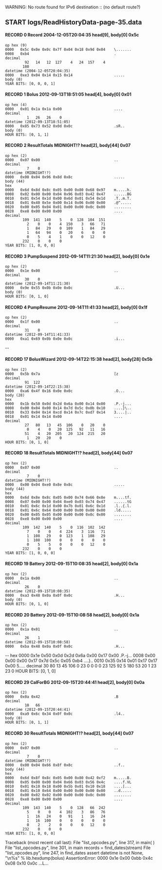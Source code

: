 WARNING: No route found for IPv6 destination :: (no default route?)
## START logs/ReadHistoryData-page-35.data
#### RECORD 0 Record 2004-12-05T20:04:35 head[9], body[0] 0x5c
    op hex (9)
    0000   0x5c 0x0e 0x0c 0x7f 0x04 0x18 0x9d 0x04    \.......
    0008   0xb4                                       .
    decimal
             92   14   12  127    4   24  157    4
            180
    datetime (2004-12-05T20:04:35)
    0000   0xe3 0x04 0x14 0x15 0x14                   .....
    body (0)
    YEAR BITS: [0, 0, 0, 1]

#### RECORD 1 Bolus 2012-09-13T18:51:05 head[4], body[0] 0x01
    op hex (4)
    0000   0x01 0x1a 0x1a 0x00                        ....
    decimal
              1   26   26    0
    datetime (2012-09-13T18:51:05)
    0000   0x85 0x73 0x52 0x0d 0x0c                   .sR..
    body (0)
    HOUR BITS: [0, 1, 1]

#### RECORD 2 ResultTotals MIDNIGHT!? head[2], body[44] 0x07
    op hex (2)
    0000   0x07 0x00                                  ..
    decimal
              7    0
    datetime (MIDNIGHT!?)
    0000   0x00 0x04 0x96 0x8d 0x8c                   .....
    body (44)
    hex
    0000   0x6d 0x8d 0x8c 0x05 0x00 0x80 0x68 0x97    m.....h.
    0008   0x02 0x00 0x00 0x04 0x96 0x03 0x42 0x47    ......BG
    0010   0x01 0x54 0x1d 0x00 0x6d 0x01 0x54 0x1d    .T..m.T.
    0018   0x01 0x40 0x5e 0x00 0x14 0x06 0x00 0x00    .@^.....
    0020   0x00 0x05 0x04 0x01 0x00 0x00 0x0c 0x00    ........
    0028   0xe8 0x00 0x00 0x00                        ....
    decimal
            109  141  140    5    0  128  104  151
              2    0    0    4  150    3   66   71
              1   84   29    0  109    1   84   29
              1   64   94    0   20    6    0    0
              0    5    4    1    0    0   12    0
            232    0    0    0
    YEAR BITS: [1, 0, 0, 0]

#### RECORD 3 PumpSuspend 2012-09-14T11:21:30 head[2], body[0] 0x1e
    op hex (2)
    0000   0x1e 0x00                                  ..
    decimal
             30    0
    datetime (2012-09-14T11:21:30)
    0000   0x9e 0x55 0x0b 0x0e 0x0c                   .U...
    body (0)
    HOUR BITS: [0, 1, 0]

#### RECORD 4 PumpResume 2012-09-14T11:41:33 head[2], body[0] 0x1f
    op hex (2)
    0000   0x1f 0x00                                  ..
    decimal
             31    0
    datetime (2012-09-14T11:41:33)
    0000   0xa1 0x69 0x0b 0x0e 0x0c                   .i...
--
#### RECORD 17 BolusWizard 2012-09-14T22:15:38 head[2], body[28] 0x5b
    op hex (2)
    0000   0x5b 0x7a                                  [z
    decimal
             91  122
    datetime (2012-09-14T22:15:38)
    0000   0xa6 0x4f 0x16 0x0e 0x0c                   .O...
    body (28)
    hex
    0000   0x1b 0x50 0x0d 0x2d 0x6a 0x00 0x14 0x00    .P.-j...
    0008   0x00 0x04 0x00 0x14 0x7d 0x5c 0x0b 0x10    ....}\..
    0010   0x33 0x04 0x14 0xcd 0x14 0x7c 0xd7 0x14    3....|..
    0018   0x01 0x14 0x14 0x00                        ....
    decimal
             27   80   13   45  106    0   20    0
              0    4    0   20  125   92   11   16
             51    4   20  205   20  124  215   20
              1   20   20    0
    HOUR BITS: [0, 1, 0]

#### RECORD 18 ResultTotals MIDNIGHT!? head[2], body[44] 0x07
    op hex (2)
    0000   0x07 0x00                                  ..
    decimal
              7    0
    datetime (MIDNIGHT!?)
    0000   0x00 0x04 0xe0 0x8e 0x8c                   .....
    body (44)
    hex
    0000   0x6d 0x8e 0x8c 0x05 0x00 0x74 0x66 0x8e    m....tf.
    0008   0x07 0x00 0x00 0x04 0xe0 0x03 0x74 0x47    ......tG
    0010   0x01 0x6c 0x1d 0x00 0x7b 0x01 0x6c 0x1d    .l..{.l.
    0018   0x01 0x6c 0x64 0x00 0x00 0x00 0x00 0x00    .ld.....
    0020   0x00 0x05 0x05 0x00 0x00 0x00 0x0c 0x00    ........
    0028   0xe8 0x00 0x00 0x00                        ....
    decimal
            109  142  140    5    0  116  102  142
              7    0    0    4  224    3  116   71
              1  108   29    0  123    1  108   29
              1  108  100    0    0    0    0    0
              0    5    5    0    0    0   12    0
            232    0    0    0
    YEAR BITS: [1, 0, 0, 0]

#### RECORD 19 Battery 2012-09-15T10:08:35 head[2], body[0] 0x1a
    op hex (2)
    0000   0x1a 0x00                                  ..
    decimal
             26    0
    datetime (2012-09-15T10:08:35)
    0000   0xa3 0x48 0x0a 0x0f 0x0c                   .H...
    body (0)
    HOUR BITS: [0, 1, 0]

#### RECORD 20 Battery 2012-09-15T10:08:58 head[2], body[0] 0x1a
    op hex (2)
    0000   0x1a 0x01                                  ..
    decimal
             26    1
    datetime (2012-09-15T10:08:58)
    0000   0xba 0x48 0x0a 0x0f 0x0c                   .H...
--
    hex
    0000   0x1e 0x50 0x0d 0x2d 0x6a 0x00 0x17 0x00    .P.-j...
    0008   0x00 0x00 0x00 0x17 0x7d 0x5c 0x05 0xb4    ....}\..
    0010   0x35 0x14 0x01 0x17 0x17 0x00              5.....
    decimal
             30   80   13   45  106    0   23    0
              0    0    0   23  125   92    5  180
             53   20    1   23   23    0
    HOUR BITS: [0, 1, 0]

#### RECORD 29 CalForBG 2012-09-15T20:44:41 head[2], body[0] 0x0a
    op hex (2)
    0000   0x0a 0x42                                  .B
    decimal
             10   66
    datetime (2012-09-15T20:44:41)
    0000   0xa9 0x6c 0x34 0x0f 0x0c                   .l4..
    body (0)
    HOUR BITS: [0, 1, 1]

#### RECORD 30 ResultTotals MIDNIGHT!? head[2], body[44] 0x07
    op hex (2)
    0000   0x07 0x00                                  ..
    decimal
              7    0
    datetime (MIDNIGHT!?)
    0000   0x00 0x04 0x66 0x8f 0x8c                   ..f..
    body (44)
    hex
    0000   0x6d 0x8f 0x8c 0x05 0x00 0x80 0x42 0xf2    m.....B.
    0008   0x05 0x00 0x00 0x04 0x66 0x03 0x56 0x4c    ....f.VL
    0010   0x01 0x10 0x18 0x00 0x5b 0x01 0x10 0x18    ....[...
    0018   0x01 0x10 0x64 0x00 0x00 0x00 0x00 0x00    ..d.....
    0020   0x00 0x02 0x02 0x00 0x00 0x00 0x0c 0x00    ........
    0028   0xe8 0x00 0x00 0x00                        ....
    decimal
            109  143  140    5    0  128   66  242
              5    0    0    4  102    3   86   76
              1   16   24    0   91    1   16   24
              1   16  100    0    0    0    0    0
              0    2    2    0    0    0   12    0
            232    0    0    0
    YEAR BITS: [1, 0, 0, 0]

Traceback (most recent call last):
  File "list_opcodes.py", line 317, in <module>
    main( )
  File "list_opcodes.py", line 301, in main
    records = find_dates(stream)
  File "list_opcodes.py", line 247, in find_dates
    assert datetime is not None, "\n%s" % lib.hexdump(bolus)
AssertionError: 
0000   0x1e 0x00 0xbb 0x4c 0x08 0x10 0x0c         ...L...
